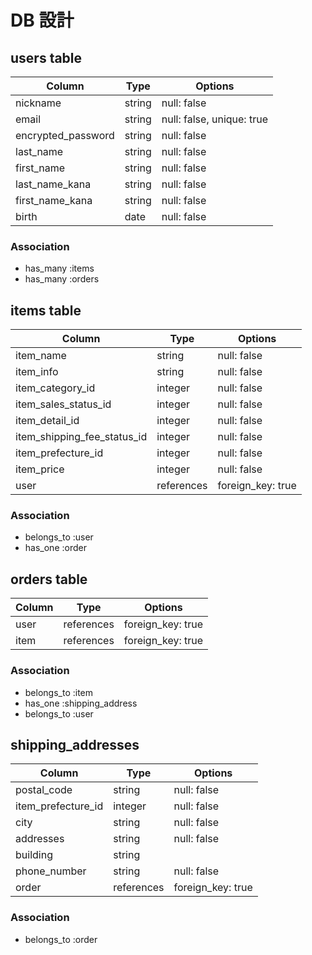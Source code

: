 # DB 設計

## users table

| Column             | Type                | Options                   |
|--------------------|---------------------|---------------------------|
| nickname           | string              | null: false               |
| email              | string              | null: false, unique: true |
| encrypted_password | string              | null: false               |
| last_name          | string              | null: false               |
| first_name         | string              | null: false               |
| last_name_kana     | string              | null: false               |
| first_name_kana    | string              | null: false               |
| birth              | date                | null: false               |

### Association

- has_many :items
- has_many :orders

## items table

| Column                              | Type       | Options           |
|-------------------------------------|------------|-------------------|
| item_name                           | string     | null: false       |
| item_info                           | string     | null: false       |
| item_category_id                    | integer    | null: false       |
| item_sales_status_id                | integer    | null: false       |
| item_detail_id                      | integer    | null: false       |
| item_shipping_fee_status_id         | integer    | null: false       |
| item_prefecture_id                  | integer    | null: false       |
| item_price                          | integer    | null: false       |
| user                                | references | foreign_key: true |

### Association

- belongs_to :user
- has_one :order

## orders table

| Column                              | Type       | Options           |
|-------------------------------------|------------|-------------------|
| user                                | references | foreign_key: true |
| item                                | references | foreign_key: true |

### Association

- belongs_to :item
- has_one :shipping_address
- belongs_to :user

## shipping_addresses

| Column                              | Type       | Options           |
|-------------------------------------|------------|-------------------|
| postal_code                         | string     | null: false       |
| item_prefecture_id                  | integer    | null: false       |
| city                                | string     | null: false       |
| addresses                           | string     | null: false       |
| building                            | string     |                   |
| phone_number                        | string     | null: false       |
| order                               | references | foreign_key: true |

### Association

- belongs_to :order